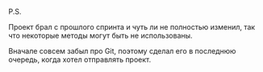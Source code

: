 P.S.

Проект брал с прошлого спринта и чуть ли не полностью изменил, так что некоторые методы могут быть не использованы.

Вначале совсем забыл про Git, поэтому сделал его в последнюю очередь, когда хотел отправлять проект.
